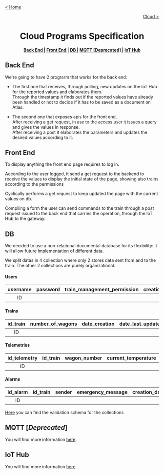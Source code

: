 [< Home](../README.md)

[<p align="right">Cloud ></p>](./README.md)

**<h1 align="center">Cloud Programs Specification</h1>**

<div align="center">  
<h4>
    <a href="#back-end"> Back End </a>
  | <a href="#front-end"> Front End </a>
  | <a href="#db"> DB </a>
  | <a href="#mqtt-deprecated"> MQTT [Deprecated] </a>
  | <a href="#iot-hub"> IoT Hub </a>
  
</h4>
</div>

## **Back End**

We're going to have 2 prograrm that works for the back end:

* The first one that receives, through polling, new updates on the IoT Hub  for the reported values and elaborates them.   
Through the timestamp it finds out if the reported values have already been handled or not to decide if it has to be saved as a document on Atlas.

* The second one that exposes apis for the front end.  
After receiving a get request, in ase to the access user it issues a query and gives the values in response.  
After receiving a post it elaborates the parameters and updates the desired values according to it.

## **Front End**

To display anything the front end page requires to log in.
 
According to the user logged, it send a get request to the backend to receive the values to display the initial state of the page, showing also trains according to the permissions
 
Cyclically performs a get request to keep updated the page with the current values on db.
 
Compiling a form the user can send commands to the train through a post request issued to the back end that carries the operation, through the IoT Hub to the gateway.

## **DB**

We decided to use a non-relational documental database for its flexibility: it will allow future implementation of different data.

We split datas in 4 collection where only 2 stores data sent from and to the train. The other 2 collections are purely organizational.

#### **Users**

<div align="center">
<table>
<thead>
<th align="center">username</th>
<th align="center">password</th>
<th align="center">train_management_permission</th>
<th align="center">creation_date</th>
<th align="center">last_access</th>
</thead>
<tbody>
<td align="center">ID</td>
<td align="center"></td>
<td align="center"></td>
<td align="center"></td>
<td align="center"></td>
</tbody>
</table>
</div>

#### **Trains**

<div align="center">
<table>
<thead>
<th align="center">id_train</th>
<th align="center">number_of_wagons</th>
<th align="center">date_creation</th>
<th align="center">date_last_update</th>
</thead>
<tbody>
<td align="center">ID</td>
<td align="center"></td>
<td align="center"></td>
<td align="center"></td>
</tbody>
</table>
</div>

#### **Telemetries**

<div align="center">
<table>
<thead>
<th align="center">id_telemetry</th>
<th align="center">id_train</th>
<th align="center">wagon_number</th>
<th align="center">current_temperature</th>
<th align="center">desired_temperature</th>
<th align="center">humidity</th>
<th align="center">emergency_status</th>
<th align="center">back_door</th>
<th align="center">front_door</th>
<th align="center">toilette_status</th>
<th align="center">timestamp</th>
</thead>
<tbody>
<td align="center">ID</td>
<td align="center"></td>
<td align="center"></td>
<td align="center"></td>
<td align="center"></td>
<td align="center"></td>
<td align="center"></td>
<td align="center"></td>
<td align="center"></td>
<td align="center"></td>
<td align="center"></td>
</tbody>
</table>
</div>

#### **Alarms**

<div align="center">
<table>
<thead>

<th align="center">id_alarm</th>
<th align="center">id_train</th>
<th align="center">sender</th>
<th align="center">emergency_message</th>
<th align="center">creation_date</th>
<th align="center">closing_date</th>
</thead>
<tbody>
<td align="center">ID</td>
<td align="center"></td>
<td align="center"></td>
<td align="center"></td>
<td align="center"></td>
<td align="center"></td>
</tbody>
</table>
</div>

[Here](./Backend/MongoDb/MongoDBValidation.Json) you can find the validation schema for the collections

## **MQTT** [*Deprecated*]

You will find more information [here](../MQTT/README.md).

## **IoT Hub**

You will find more information [here](../IoT_Hub/README.md)
